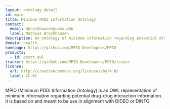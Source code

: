 ```yaml
---
layout: ontology_detail
id: mpio
title: Minimum PDDI Information Ontology
contact:
  email: mbrochhausen@uams.edu
  label: Mathias Brochhausen
description: An ontology of minimum information regarding potential drug-drug interaction information. It is based on and meant to be use in alignment with DIDEO or DINTO..
domain: health
homepage: https://github.com/MPIO-Developers/MPIO
products:
  - id: oostt.owl
tracker: https://github.com/MPIO-Developers/MPIO/issues
license:
  url: http://creativecommons.org/licenses/by/4.0/
  label: CC-BY  
---
```


MPIO (Minimum PDDI Information Ontology) is an OWL representation of minimum information regarding potential drug-drug interaction information. It is based on and meant to be use in alignment with DIDEO or DINTO.
